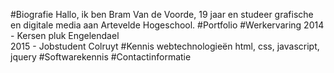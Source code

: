 #Biografie
Hallo, ik ben Bram Van de Voorde, 19 jaar en studeer grafische en digitale media aan Artevelde Hogeschool.
#Portfolio
#Werkervaring
2014 - Kersen pluk Engelendael<br> 
2015 - Jobstudent Colruyt
#Kennis webtechnologieën
html, css, javascript, jquery
#Softwarekennis
#Contactinformatie
